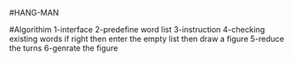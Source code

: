 #HANG-MAN

 

#Algorithim
  1-interface
  2-predefine word list 
  3-instruction 
  4-checking existing words
        if right  then enter the empty list then draw a figure 
  5-reduce the turns 
  6-genrate the figure


